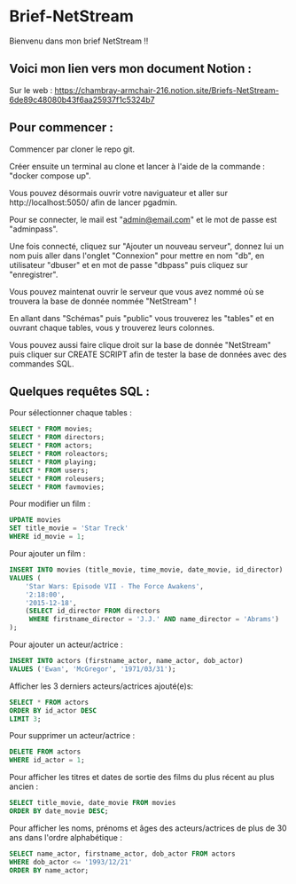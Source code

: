 # Brief-NetStream

Bienvenu dans mon brief NetStream !!

## Voici mon lien vers mon document Notion :

Sur le web :
https://chambray-armchair-216.notion.site/Briefs-NetStream-6de89c48080b43f6aa25937f1c5324b7

## Pour commencer :

Commencer par cloner le repo git.

Créer ensuite un terminal au clone et lancer à l'aide de la commande : "docker compose up".

Vous pouvez désormais ouvrir votre naviguateur et aller sur http://localhost:5050/ afin de lancer pgadmin.

Pour se connecter, le mail est "admin@email.com" et le mot de passe est "adminpass".

Une fois connecté, cliquez sur "Ajouter un nouveau serveur",
donnez lui un nom puis aller dans l'onglet "Connexion" pour mettre en nom "db", en utilisateur "dbuser" et en mot de passe "dbpass" puis cliquez sur "enregistrer".

Vous pouvez maintenat ouvrir le serveur que vous avez nommé où se trouvera la base de donnée nommée "NetStream" !

En allant dans "Schémas" puis "public" vous trouverez les "tables" et en ouvrant chaque tables, vous y trouverez leurs colonnes.

Vous pouvez aussi faire clique droit sur la base de donnée "NetStream" puis cliquer sur CREATE SCRIPT afin de tester la base de données avec des commandes SQL.

## Quelques requêtes SQL :

Pour sélectionner chaque tables :

```sql
SELECT * FROM movies;
SELECT * FROM directors;
SELECT * FROM actors;
SELECT * FROM roleactors;
SELECT * FROM playing;
SELECT * FROM users;
SELECT * FROM roleusers;
SELECT * FROM favmovies;
```

Pour modifier un film :

```sql
UPDATE movies
SET title_movie = 'Star Treck'
WHERE id_movie = 1;
```

Pour ajouter un film :

```sql
INSERT INTO movies (title_movie, time_movie, date_movie, id_director)
VALUES (
    'Star Wars: Episode VII - The Force Awakens',
    '2:18:00',
    '2015-12-18',
    (SELECT id_director FROM directors
     WHERE firstname_director = 'J.J.' AND name_director = 'Abrams')
);
```

Pour ajouter un acteur/actrice :

```sql
INSERT INTO actors (firstname_actor, name_actor, dob_actor)
VALUES ('Ewan', 'McGregor', '1971/03/31');
```

Afficher les 3 derniers acteurs/actrices ajouté(e)s:

```sql
SELECT * FROM actors
ORDER BY id_actor DESC
LIMIT 3;
```

Pour supprimer un acteur/actrice :

```sql
DELETE FROM actors
WHERE id_actor = 1;
```

Pour afficher les titres et dates de sortie des films du plus récent au plus ancien :

```sql
SELECT title_movie, date_movie FROM movies
ORDER BY date_movie DESC;
```

Pour afficher les noms, prénoms et âges des acteurs/actrices de plus de 30 ans dans l'ordre alphabétique :

```sql
SELECT name_actor, firstname_actor, dob_actor FROM actors
WHERE dob_actor <= '1993/12/21'
ORDER BY name_actor;
```
